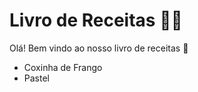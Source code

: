 # Livro de Receitas :man_cook:

Olá! Bem vindo ao nosso livro de receitas :wave:

- Coxinha de Frango
- Pastel
